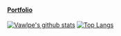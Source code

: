 #### [Portfolio](https://vawlpe.github.io/)
[![Vawlpe's github stats](https://github-readme-stats.vercel.app/api?username=Vawlpe&theme=nightowl&border_color=444c56&show_icons=true&count_private=true&include_all_commits=true)](https://github.com/Vawlpe)
[![Top Langs](https://github-readme-stats.vercel.app/api/top-langs/?username=Vawlpe&theme=nightowl&border_color=444c56&langs_count=10&layout=compact&exclude_repo=HazelObsidian)](https://github.com/Vawlpe)

